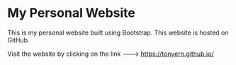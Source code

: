 # My Personal Website

This is my personal website built using Bootstrap. This website is hosted on GitHub.

Visit the website by clicking on the link ---> https://tonyern.github.io/
